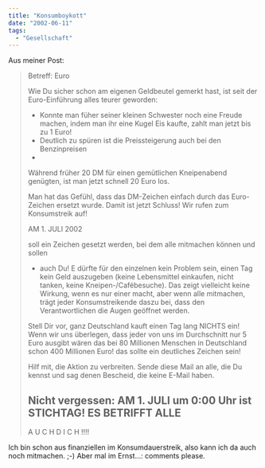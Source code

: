 ```yaml
---
title: "Konsumboykott"
date: "2002-06-11"
tags:
  - "Gesellschaft"
---
```


Aus meiner Post:

> Betreff: Euro
>
> Wie Du sicher schon am eigenen Geldbeutel gemerkt hast, ist seit der
> Euro-Einführung alles teurer geworden:
>
> - Konnte man füher seiner kleinen Schwester noch eine Freude machen,
> indem man ihr eine Kugel Eis kaufte, zahlt man jetzt bis zu 1 Euro!
> - Deutlich zu spüren ist die Preissteigerung auch bei den Benzinpreisen
> -
> Während früher 20 DM für einen gemütlichen Kneipenabend genügten, ist
> man
> jetzt schnell 20 Euro los.
>
> Man hat das Gefühl, dass das DM-Zeichen einfach durch das Euro-Zeichen
> ersetzt wurde. Damit ist jetzt Schluss! Wir rufen zum Konsumstreik auf!
>
> AM 1. JULI 2002
>
> soll ein Zeichen gesetzt werden, bei dem alle mitmachen können und
> sollen
> - auch Du! E dürfte für den einzelnen kein Problem sein, einen Tag kein
> Geld auszugeben (keine Lebensmittel einkaufen, nicht tanken, keine
> Kneipen-/Cafébesuche). Das zeigt vielleicht keine Wirkung, wenn es nur
> einer macht, aber wenn alle mitmachen, trägt jeder Konsumstreikende
> daszu
> bei, dass den Verantwortlichen die Augen geöffnet werden.
>
> Stell Dir vor, ganz Deutschland kauft einen Tag lang NICHTS ein! Wenn
> wir
> uns überlegen, dass jeder von uns im Durchschnitt nur 5 Euro ausgibt
> wären das bei 80 Millionen Menschen in Deutschland schon 400 Millionen
> Euro! das sollte ein deutliches Zeichen sein!
>
> Hilf mit, die Aktion zu verbreiten. Sende diese Mail an alle, die Du
> kennst und sag denen Bescheid, die keine E-Mail haben.
>
> Nicht vergessen: AM 1. JULI um 0:00 Uhr ist STICHTAG! ES BETRIFFT ALLE
> -
> A U C H D I C H !!!!

Ich bin schon aus finanziellen im Konsumdauerstreik, also kann ich da auch noch mitmachen. ;-) Aber mal im Ernst…: comments please.
